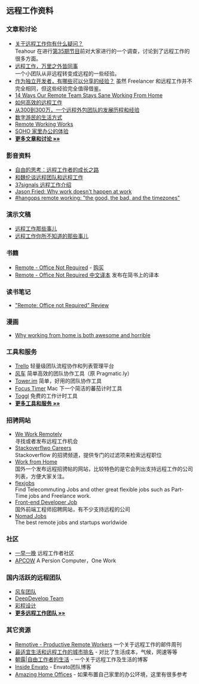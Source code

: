 ## 远程工作资料

### 文章和讨论

 - [关于远程工作你有什么疑问？](https://ruby-china.org/topics/14758)  
   Teahour 在进行[第35期节目](http://teahour.fm/2013/10/21/talking-remote-work-with-allen-wei.html)前对大家进行的一个调查，讨论到了远程工作的很多方面。
 - [远程工作，万里之外皆同事](http://www.jianshu.com/p/6bccfde32ed8)  
   一个小团队从非远程转变成远程的一些经验。
 - [作为独立开发者，有哪些可以分享的经验？](http://zhi.hu/6UOH)
   虽然 Freelancer 和远程工作并不完全相同，但这些经验完全值得借鉴。
 - [14 Ways Our Remote Team Stays Sane Working From Home](https://www.groovehq.com/blog/staying-sane-working-solo)
 - [如何高效的远程工作](http://yizaoyiwan.com/discussion/72/)
 - [从300到300万，一个远程外包团队的发展历程和经验](http://yizaoyiwan.com/discussion/79/%E4%BB%8E300%E5%88%B0300%E4%B8%87-%E4%B8%80%E4%B8%AA%E8%BF%9C%E7%A8%8B%E5%A4%96%E5%8C%85%E5%9B%A2%E9%98%9F%E7%9A%84%E5%8F%91%E5%B1%95%E5%8E%86%E7%A8%8B%E5%92%8C%E7%BB%8F%E9%AA%8C/p1)
 - [数字游民的生活方式](http://yizaoyiwan.com/discussion/46/)
 - [Remote Working Works](http://www.infoq.com/cn/articles/remote-working-works)
 - [SOHO 家里办公的体验](http://yafeilee.me/blogs/5357caa16c69344c0c0b0000)
 - [**更多文章和讨论 »»**](articles.md)

### 影音资料

 - [自由的思考：远程工作者的成长之路](http://teahour.fm/2014/11/25/thoughts-about-remote-life.html)
 - [和魏伦谈远程团队和远程工作](http://teahour.fm/2013/10/21/talking-remote-work-with-allen-wei.html)
 - [37signals 远程工作介绍](http://v.youku.com/v_show/id_XNjI1MzQzNTg0.html)
 - [Jason Fried: Why work doesn't happen at work](http://www.youtube.com/watch?feature=player_embedded&v=5XD2kNopsUs)
 - [#hangops remote working: "the good, the bad, and the timezones"](http://www.youtube.com/watch?v=xMxQRUrbttY&feature=youtu.be)
 
### 演示文稿

 - [远程工作那些事儿](https://speakerdeck.com/yorzi/yuan-cheng-gong-zuo-na-xie-shi-er)
 - [远程工作你所不知道的那些事儿](http://vdisk.weibo.com/s/zby-x0TZj2PEy/1378093426)

### 书籍

 - [Remote - Office Not Required](http://37signals.com/remote) - [购买](http://www.amazon.com/Remote-Office-Not-Required/dp/0804137501)
 - [Remote - Office Not Required 中文译本](http://jianshu.io/notebooks/41672/latest) 发布在简书上的译本

### 读书笔记

 - ["Remote: Office not Required" Review](http://robertgreiner.com/2013/11/remote-office-not-required-review/)

### 漫画

 - [Why working from home is both awesome and horrible](http://theoatmeal.com/comics/working_home)

### 工具和服务

 - [Trello](https://trello.com/) 轻量级团队流程协作和列表管理平台
 - [风车](https://fengche.co/) 简单高效的团队协作工具（原 Pragmatic.ly）
 - [Tower.im](https://tower.im/) 简单，好用的团队协作工具
 - [Focus Timer](http://goo.gl/607XJa) Mac 下一个简洁的蕃茄计时工具
 - [Toggl](https://toggl.com/) 免费的工作计时工具
 - [**更多工具和服务 »»**](tools.md)

### 招骋网站
 - [We Work Remotely](https://weworkremotely.com/)  
   寻找或者发布远程工作机会
 - [Stackoverflwo Careers](http://careers.stackoverflow.com/jobs?allowsremote=true)  
   Stackoverflow 的招骋频道，提供专门的过滤项来检索远程职位
 - [Work from Home](https://www.wfh.io/)  
   国外一个发布远程招骋帖的网站，比较特色的是它会列出支持远程工作的公司列表，方便大家关注。
 - [flexjobs](http://www.flexjobs.com/)  
   Find Telecommuting Jobs and other great flexible jobs
   such as Part-Time jobs and Freelance work.
 - [Front-end Developer Job](http://frontenddeveloperjob.com/)  
   国外前端工程师招聘网站，有不少支持远程的公司
 - [Nomad Jobs](http://nomadjobs.io/)  
   The best remote jobs and startups worldwide

### 社区

 - [一早一晚](http://yizaoyiwan.com/) 远程工作者社区
 - [APCOW](http://www.apcow.com) A Persion Computer，One Work

### 国内活跃的远程团队

 - [风车团队](https://fengcheco.com/about)
 - [DeepDevelop Team](http://deepdevelop.com/)
 - [彩程设计](https://tower.im/about_us)
 - [**更多远程工作团队 »»**](teams.md)

### 其它资源

- [Remotive - Productive Remote Workers](https://remoteworking.curated.co/) 一个关于远程工作的邮件周刊
- [最适宜生活和远程工作的城市排名](http://nomadlist.io/) - 对比了生活成本，气候，网速等等
- [朝露|自由工作者的生活](http://www.littledew.com/) - 一个关于远程工作及生活的博客
- [Inside Envato](http://inside.envato.com/) - Envato团队博客
- [Amazing Home Offices](https://www.pinterest.com/workshifting/amazing-home-offices/) - 如果布置自己家里的办公环境，这里有很多参考


